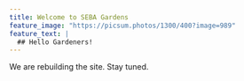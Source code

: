 ```yaml
---
title: Welcome to SEBA Gardens
feature_image: "https://picsum.photos/1300/400?image=989"
feature_text: |
  ## Hello Gardeners!
---
```


We are rebuilding the site. Stay tuned.

